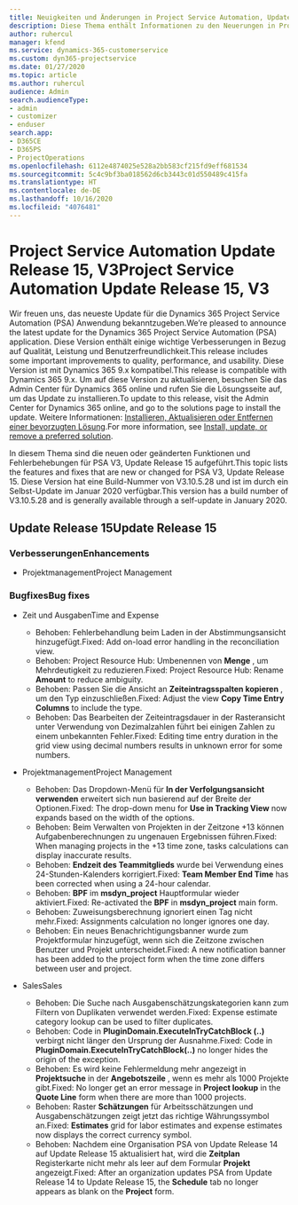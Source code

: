 ```yaml
---
title: Neuigkeiten und Änderungen in Project Service Automation, Update Release 15, V3
description: Diese Thema enthält Informationen zu den Neuerungen in Project Service Automation Release 15, V3.
author: ruhercul
manager: kfend
ms.service: dynamics-365-customerservice
ms.custom: dyn365-projectservice
ms.date: 01/27/2020
ms.topic: article
ms.author: ruhercul
audience: Admin
search.audienceType:
- admin
- customizer
- enduser
search.app:
- D365CE
- D365PS
- ProjectOperations
ms.openlocfilehash: 6112e4874025e528a2bb583cf215fd9eff681534
ms.sourcegitcommit: 5c4c9bf3ba018562d6cb3443c01d550489c415fa
ms.translationtype: HT
ms.contentlocale: de-DE
ms.lasthandoff: 10/16/2020
ms.locfileid: "4076481"
---
```

# <a name="project-service-automation-update-release-15-v3"></a><span data-ttu-id="cdd90-103">Project Service Automation Update Release 15, V3</span><span class="sxs-lookup"><span data-stu-id="cdd90-103">Project Service Automation Update Release 15, V3</span></span>

<span data-ttu-id="cdd90-104">Wir freuen uns, das neueste Update für die Dynamics 365 Project Service Automation (PSA) Anwendung bekanntzugeben.</span><span class="sxs-lookup"><span data-stu-id="cdd90-104">We’re pleased to announce the latest update for the Dynamics 365 Project Service Automation (PSA) application.</span></span> <span data-ttu-id="cdd90-105">Diese Version enthält einige wichtige Verbesserungen in Bezug auf Qualität, Leistung und Benutzerfreundlichkeit.</span><span class="sxs-lookup"><span data-stu-id="cdd90-105">This release includes some important improvements to quality, performance, and usability.</span></span> <span data-ttu-id="cdd90-106">Diese Version ist mit Dynamics 365 9.x kompatibel.</span><span class="sxs-lookup"><span data-stu-id="cdd90-106">This release is compatible with Dynamics 365 9.x.</span></span> <span data-ttu-id="cdd90-107">Um auf diese Version zu aktualisieren, besuchen Sie das Admin Center für Dynamics 365 online und rufen Sie die Lösungsseite auf, um das Update zu installieren.</span><span class="sxs-lookup"><span data-stu-id="cdd90-107">To update to this release, visit the Admin Center for Dynamics 365 online, and go to the solutions page to install the update.</span></span> <span data-ttu-id="cdd90-108">Weitere Informationen: [Installieren, Aktualisieren oder Entfernen einer bevorzugten Lösung](https://docs.microsoft.com/power-platform/admin/install-remove-preferred-solution).</span><span class="sxs-lookup"><span data-stu-id="cdd90-108">For more information, see [Install, update, or remove a preferred solution](https://docs.microsoft.com/power-platform/admin/install-remove-preferred-solution).</span></span>

<span data-ttu-id="cdd90-109">In diesem Thema sind die neuen oder geänderten Funktionen und Fehlerbehebungen für PSA V3, Update Release 15 aufgeführt.</span><span class="sxs-lookup"><span data-stu-id="cdd90-109">This topic lists the features and fixes that are new or changed for PSA V3, Update Release 15.</span></span> <span data-ttu-id="cdd90-110">Diese Version hat eine Build-Nummer von V3.10.5.28 und ist im durch ein Selbst-Update im Januar 2020 verfügbar.</span><span class="sxs-lookup"><span data-stu-id="cdd90-110">This version has a build number of V3.10.5.28 and is generally available through a self-update in January 2020.</span></span>

## <a name="update-release-15"></a><span data-ttu-id="cdd90-111">Update Release 15</span><span class="sxs-lookup"><span data-stu-id="cdd90-111">Update Release 15</span></span> 

### <a name="enhancements"></a><span data-ttu-id="cdd90-112">Verbesserungen</span><span class="sxs-lookup"><span data-stu-id="cdd90-112">Enhancements</span></span>

- <span data-ttu-id="cdd90-113">Projektmanagement</span><span class="sxs-lookup"><span data-stu-id="cdd90-113">Project Management</span></span>

### <a name="bug-fixes"></a><span data-ttu-id="cdd90-114">Bugfixes</span><span class="sxs-lookup"><span data-stu-id="cdd90-114">Bug fixes</span></span>

- <span data-ttu-id="cdd90-115">Zeit und Ausgaben</span><span class="sxs-lookup"><span data-stu-id="cdd90-115">Time and Expense</span></span>

  - <span data-ttu-id="cdd90-116">Behoben: Fehlerbehandlung beim Laden in der Abstimmungsansicht hinzugefügt.</span><span class="sxs-lookup"><span data-stu-id="cdd90-116">Fixed: Add on-load error handling in the reconciliation view.</span></span>
  - <span data-ttu-id="cdd90-117">Behoben: Project Resource Hub: Umbenennen von **Menge** , um Mehrdeutigkeit zu reduzieren.</span><span class="sxs-lookup"><span data-stu-id="cdd90-117">Fixed: Project Resource Hub: Rename **Amount** to reduce ambiguity.</span></span>
  - <span data-ttu-id="cdd90-118">Behoben: Passen Sie die Ansicht an **Zeiteintragsspalten kopieren** , um den Typ einzuschließen.</span><span class="sxs-lookup"><span data-stu-id="cdd90-118">Fixed: Adjust the view **Copy Time Entry Columns** to include the type.</span></span>
  - <span data-ttu-id="cdd90-119">Behoben: Das Bearbeiten der Zeiteintragsdauer in der Rasteransicht unter Verwendung von Dezimalzahlen führt bei einigen Zahlen zu einem unbekannten Fehler.</span><span class="sxs-lookup"><span data-stu-id="cdd90-119">Fixed: Editing time entry duration in the grid view using decimal numbers results in unknown error for some numbers.</span></span>

- <span data-ttu-id="cdd90-120">Projektmanagement</span><span class="sxs-lookup"><span data-stu-id="cdd90-120">Project Management</span></span>

  - <span data-ttu-id="cdd90-121">Behoben: Das Dropdown-Menü für **In der Verfolgungsansicht verwenden** erweitert sich nun basierend auf der Breite der Optionen.</span><span class="sxs-lookup"><span data-stu-id="cdd90-121">Fixed: The drop-down menu for **Use in Tracking View** now expands based on the width of the options.</span></span>
  - <span data-ttu-id="cdd90-122">Behoben: Beim Verwalten von Projekten in der Zeitzone +13 können Aufgabenberechnungen zu ungenauen Ergebnissen führen.</span><span class="sxs-lookup"><span data-stu-id="cdd90-122">Fixed: When managing projects in the +13 time zone, tasks calculations can display inaccurate results.</span></span>
  - <span data-ttu-id="cdd90-123">Behoben: **Endzeit des Teammitglieds** wurde bei Verwendung eines 24-Stunden-Kalenders korrigiert.</span><span class="sxs-lookup"><span data-stu-id="cdd90-123">Fixed: **Team Member End Time** has been corrected when using a 24-hour calendar.</span></span>
  - <span data-ttu-id="cdd90-124">Behoben: **BPF** im **msdyn_project** Hauptformular wieder aktiviert.</span><span class="sxs-lookup"><span data-stu-id="cdd90-124">Fixed: Re-activated the **BPF** in **msdyn_project** main form.</span></span>
  - <span data-ttu-id="cdd90-125">Behoben: Zuweisungsberechnung ignoriert einen Tag nicht mehr.</span><span class="sxs-lookup"><span data-stu-id="cdd90-125">Fixed: Assignments calculation no longer ignores one day.</span></span>
  - <span data-ttu-id="cdd90-126">Behoben: Ein neues Benachrichtigungsbanner wurde zum Projektformular hinzugefügt, wenn sich die Zeitzone zwischen Benutzer und Projekt unterscheidet.</span><span class="sxs-lookup"><span data-stu-id="cdd90-126">Fixed: A new notification banner has been added to the project form when the time zone differs between user and project.</span></span>

- <span data-ttu-id="cdd90-127">Sales</span><span class="sxs-lookup"><span data-stu-id="cdd90-127">Sales</span></span>

  - <span data-ttu-id="cdd90-128">Behoben: Die Suche nach Ausgabenschätzungskategorien kann zum Filtern von Duplikaten verwendet werden.</span><span class="sxs-lookup"><span data-stu-id="cdd90-128">Fixed: Expense estimate category lookup can be used to filter duplicates.</span></span>
  - <span data-ttu-id="cdd90-129">Behoben: Code in **PluginDomain.ExecuteInTryCatchBlock (..)** verbirgt nicht länger den Ursprung der Ausnahme.</span><span class="sxs-lookup"><span data-stu-id="cdd90-129">Fixed: Code in **PluginDomain.ExecuteInTryCatchBlock(..)** no longer hides the origin of the exception.</span></span>
  - <span data-ttu-id="cdd90-130">Behoben: Es wird keine Fehlermeldung mehr angezeigt in **Projektsuche** in der **Angebotszeile** , wenn es mehr als 1000 Projekte gibt.</span><span class="sxs-lookup"><span data-stu-id="cdd90-130">Fixed: No longer get an error message in **Project lookup** in the **Quote Line** form when there are more than 1000 projects.</span></span>
  - <span data-ttu-id="cdd90-131">Behoben: Raster **Schätzungen** für Arbeitsschätzungen und Ausgabenschätzungen zeigt jetzt das richtige Währungssymbol an.</span><span class="sxs-lookup"><span data-stu-id="cdd90-131">Fixed: **Estimates** grid for labor estimates and expense estimates now displays the correct currency symbol.</span></span>
  - <span data-ttu-id="cdd90-132">Behoben: Nachdem eine Organisation PSA von Update Release 14 auf Update Release 15 aktualisiert hat, wird die **Zeitplan** Registerkarte nicht mehr als leer auf dem Formular **Projekt** angezeigt.</span><span class="sxs-lookup"><span data-stu-id="cdd90-132">Fixed: After an organization updates PSA from Update Release 14 to Update Release 15, the **Schedule** tab no longer appears as blank on the **Project** form.</span></span>
